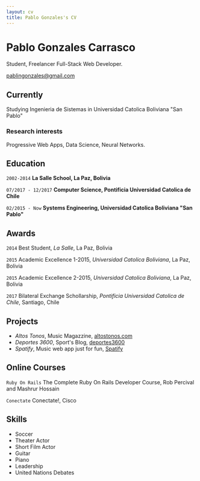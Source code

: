 ```yaml
---
layout: cv
title: Pablo Gonzales's CV
---
```

# Pablo Gonzales Carrasco
Student, Freelancer Full-Stack Web Developer.

<div id="webaddress">
<a href="pablingonzales@gmail.com">pablingonzales@gmail.com</a>
</div>


## Currently

Studying Ingenieria de Sistemas in Universidad Catolica Boliviana "San Pablo"


### Research interests

Progressive Web Apps, Data Science, Neural Networks.


## Education

`2002-2014`
__La Salle School, La Paz, Bolivia__

`07/2017 - 12/2017`
__Computer Science, Pontificia Universidad Catolica de Chile__

`02/2015 - Now`
__Systems Engineering, Universidad Catolica Boliviana "San Pablo"__



## Awards

`2014`
Best Student, *La Salle*, La Paz, Bolivia

`2015`
Academic Excellence 1-2015, *Universidad Catolica Boliviana*, La Paz, Bolivia

`2015`
Academic Excellence 2-2015, *Universidad Catolica Boliviana*, La Paz, Bolivia

`2017`
Bilateral Exchange Schollarship, *Pontificia Universidad Catolica de Chile*, Santiago, Chile



## Projects

- *Altos Tonos*, Music Magazzine, <a href="www.altostonos.com">altostonos.com</a>
- *Deportes 3600*, Sport's Blog, <a href="www.deportes3600.herokuapp.com">deportes3600</a>
- *Spatify*, Music web app just for fun, <a href="https://grupo16-iic2143.herokuapp.com/">Spatify</a>

## Online Courses
`Ruby On Rails`
The Complete Ruby On Rails Developer Course, Rob Percival and Mashrur Hossain

`Conectate`
Conectate!, Cisco

## Skills

- Soccer
- Theater Actor
- Short Film Actor
- Guitar
- Piano
- Leadership
- United Nations Debates


<!-- ### Footer

Last updated: June 2018 -->


